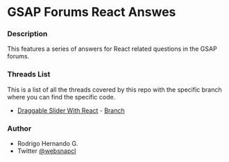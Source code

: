 # GSAP Forums React Answes

### Description
This features a series of answers for React related questions in the GSAP forums.

### Threads List
This is a list of all the threads covered by this repo with the specific branch where you can find the specific code.
- [Draggable Slider With React](https://greensock.com/forums/topic/23841-draggable-slider-with-react/) - [Branch](https://github.com/rhernandog/gsap-forums-react-threads/tree/draggable-slider)

### Author
- Rodrigo Hernando G.
- Twitter [@websnapcl](https://twitter.com/websnapcl/)

